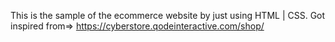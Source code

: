 This is the sample of the ecommerce website by just using HTML | CSS. 
Got inspired from=> https://cyberstore.qodeinteractive.com/shop/